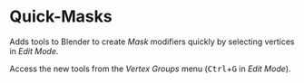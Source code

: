 # Quick-Masks
Adds tools to Blender to create *Mask* modifiers quickly by selecting vertices in *Edit Mode*.

Access the new tools from the *Vertex Groups* menu (<kbd>Ctrl</kbd>+<kbd>G</kbd> in *Edit Mode*).

